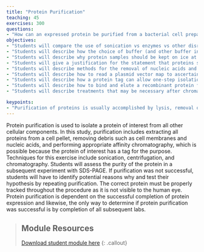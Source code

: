 ```yaml
---
title: "Protein Purification"
teaching: 45
exercises: 300
questions:
- "How can an expressed protein be purified from a bacterial cell preparation?"
objectives:
- "Students will compare the use of sonication vs enzymes vs other disruption techniques for cell wall breakage."
- "Students will describe how the choice of buffer (and other buffer ingredients and additives) can protect or damage an enzyme’s structure and function."
- "Students will describe why protein samples should be kept on ice at all times."
- "Students will give a justification for the statement that proteins should be studied in purified form rather than in the ligand-bound or complexed forms they may take up in the cell."
- "Students will describe methods for the removal of nucleic acids and extraneous membranes and lipids."
- "Students will describe how to read a plasmid vector map to ascertain whether a tag will be expressed."
- "Students will describe how a protein tag can allow one-step isolation of a foreign protein from E. coli but may require tag removal after purification."
- "Students will describe how to bind and elute a recombinant protein from the appropriate affinity resin."
- "Students will describe treatments that may be necessary after chromatography, such as elution agent removal or protein concentration."

keypoints:
- "Purification of proteins is usually accomplished by lysis, removal of nucleic acids, and affinity chromatography utilizing a 6-histidine tag or fusion protein tag."
---
```

Protein purification is used to isolate a protein of interest from all other cellular components. In this study, purification includes extracting all proteins from a cell pellet, removing debris such as cell membranes and nucleic acids, and performing appropriate affinity chromatography, which is possible because the protein of interest has a tag for the purpose. Techniques for this exercise include sonication, centrifugation, and chromatography. Students will assess the purity of the protein in a subsequent experiment with SDS-PAGE. If purification was not successful, students will have to identify potential reasons why and test their hypothesis by repeating purification.  The correct protein must be properly tracked throughout the procedure as it is not visible to the human eye. Protein purification is dependent on the successful completion of protein expression and likewise, the only way to determine if protein purification was successful is by completion of all subsequent labs.

> ## Module Resources
>[Download student module here](https://docs.google.com/document/d/1fpPBCLaxMPFWxNmPSMyugIvjqxtKIFj9NiTtbx83drg/edit?usp=sharing)
{: .callout}
